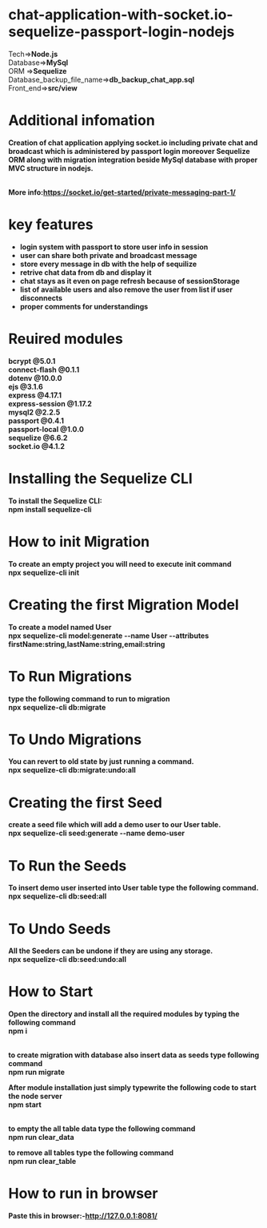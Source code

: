 # chat-application-with-socket.io-sequelize-passport-login-nodejs<br>

Tech=><b>Node.js</b><br>
Database=><b>MySql</b><br>
ORM =><b>Sequelize</b><br>
Database_backup_file_name=><b>db_backup_chat_app.sql</b><br>
Front_end=><b>src/view</b><br>

# Additional infomation

<b>Creation of chat application applying socket.io including private chat and broadcast which is administered by passport login moreover Sequelize ORM along with migration integration beside MySql database with proper MVC structure in nodejs.<b><br><br>

<b>More info:</b>https://socket.io/get-started/private-messaging-part-1/<br>

# key features

- login system with passport to store user info in session
- user can share both private and broadcast message
- store every message in db with the help of sequilize
- retrive chat data from db and display it
- chat stays as it even on page refresh because of sessionStorage
- list of available users and also remove the user from list if user disconnects
- proper comments for understandings

# Reuired modules

<b>bcrypt</b> @5.0.1<br>
<b>connect-flash</b> @0.1.1<br>
<b>dotenv</b> @10.0.0<br>
<b>ejs</b> @3.1.6<br>
<b>express</b> @4.17.1<br>
<b>express-session</b> @1.17.2<br>
<b>mysql2</b> @2.2.5<br>
<b>passport</b> @0.4.1<br>
<b>passport-local</b> @1.0.0<br>
<b>sequelize</b> @6.6.2<br>
<b>socket.io</b> @4.1.2<br>

# Installing the Sequelize CLI <br>

To install the Sequelize CLI:<br>
<b>npm install sequelize-cli</b>

# How to init Migration

To create an empty project you will need to execute init command<br>
<b>npx sequelize-cli init</b>

# Creating the first Migration Model

To create a model named User<br>
<b>npx sequelize-cli model:generate --name User --attributes firstName:string,lastName:string,email:string</b>

# To Run Migrations

type the following command to run to migration <br>
<b>npx sequelize-cli db:migrate</b>

# To Undo Migrations

You can revert to old state by just running a command.<br>
<b>npx sequelize-cli db:migrate:undo:all <b>

# Creating the first Seed

create a seed file which will add a demo user to our User table.<br>
<b>npx sequelize-cli seed:generate --name demo-user</b>

# To Run the Seeds

To insert demo user inserted into User table type the following command.<br>
<b>npx sequelize-cli db:seed:all</b>

# To Undo Seeds

All the Seeders can be undone if they are using any storage.<br>
<b>npx sequelize-cli db:seed:undo:all</b>

# How to Start

Open the directory and install all the required modules by typing the following command<br>
<b>npm i</b><br><br>

to create migration with database also insert data as seeds type following command<br>
<b>npm run migrate</b><br>

After module installation just simply typewrite the following code to start the node server<br>
<b>npm start</b><br><br>

to empty the all table data type the following command<br>
<b>npm run clear_data</b><br>

to remove all tables type the following command<br>
<b>npm run clear_table</b><br>

# How to run in browser

Paste this in browser:-<b>http://127.0.0.1:8081/</b>
